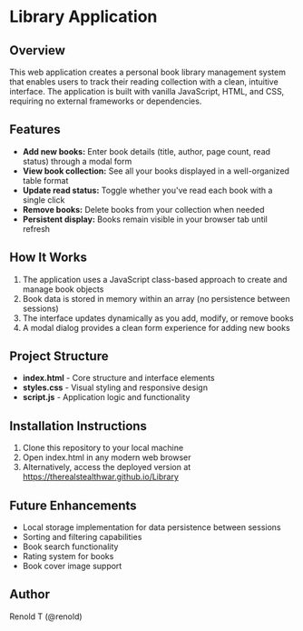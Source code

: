 # Library Application

## Overview
This web application creates a personal book library management system that enables users to track their reading collection with a clean, intuitive interface. The application is built with vanilla JavaScript, HTML, and CSS, requiring no external frameworks or dependencies.

## Features
- **Add new books:** Enter book details (title, author, page count, read status) through a modal form
- **View book collection:** See all your books displayed in a well-organized table format
- **Update read status:** Toggle whether you've read each book with a single click
- **Remove books:** Delete books from your collection when needed
- **Persistent display:** Books remain visible in your browser tab until refresh

## How It Works
1. The application uses a JavaScript class-based approach to create and manage book objects
2. Book data is stored in memory within an array (no persistence between sessions)
3. The interface updates dynamically as you add, modify, or remove books
4. A modal dialog provides a clean form experience for adding new books

## Project Structure
- **index.html** - Core structure and interface elements
- **styles.css** - Visual styling and responsive design
- **script.js** - Application logic and functionality

## Installation Instructions
1. Clone this repository to your local machine
2. Open index.html in any modern web browser
3. Alternatively, access the deployed version at https://therealstealthwar.github.io/Library

## Future Enhancements
- Local storage implementation for data persistence between sessions
- Sorting and filtering capabilities
- Book search functionality
- Rating system for books
- Book cover image support

## Author
Renold T (@renold)